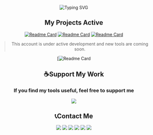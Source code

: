 <p align="center">
  <img src="https://readme-typing-svg.demolab.com?font=JetBrains+Mono&size=32&duration=4000&pause=1000&color=FF0000&center=true&vCenter=true&width=600&lines=Hey+there%2C+I'm+monsmain!;Welcome+To+My+GitHub+Universe!;a+Developer+Interested...;In+Tools+And+Ethical+Testing." alt="Typing SVG" 
</div> 

<div align="center">
    <h2> My Projects Active</h2>

[![Readme Card](https://github-readme-stats.vercel.app/api/pin/?username=monsmain&repo=sms-bomber-iran)](https://github.com/monsmain/sms-bomber-iran)
[![Readme Card](https://github-readme-stats.vercel.app/api/pin/?username=monsmain&repo=ighack)](https://github.com/monsmain/ighack)
[![Readme Card](https://github-readme-stats.vercel.app/api/pin/?username=monsmain&repo=User-Agents-Checker)](https://github.com/monsmain/User-Agents-Checker)

> This account is under active development and new tools are coming soon.
</div>

<div align="center">

[![Readme Card](https://quotes-github-readme.vercel.app/api?type=horizontal&theme=dark&quote=Your%20most%20unhappy%20customers%20are%20your%20greatest%20source%20of%20learning.&author=Bill%20Gates)

</div>

<div align="center">
    <h2>☕Support My Work</h2>

### If you find my tools useful, feel free to support me
  <a href="https://monsmain.github.io/index.html#timeline03-1l"><img src="https://img.shields.io/badge/Donate-E5322D?style=for-the-badge&logo=ilovepdf&logoColor=white" /></a>
</div>

<div align="center">
<h2>📞Contact Me</h2>
</div>
<p align="center">
  <a href="https://t.me/monsmain"><img src="https://img.shields.io/badge/Telegram-26A5E4?style=for-the-badge&logo=telegram&logoColor=white" /></a>
  <a href="https://monsmain.github.io"><img src="https://img.shields.io/badge/Website-7324A9?style=for-the-badge&logo=webtrees&logoColor=White" /></a>
  <a href="https://monsmain.github.io/index.html#form02-6"><img src="https://img.shields.io/badge/gmail-242424?style=for-the-badge&logo=gmail&logoColor=White" /></a>
  <a href="https://youtube.com/@monsmain"><img src="https://img.shields.io/badge/Youtube-FF0000?style=for-the-badge&logo=youtube&logoColor=white" /></a>
  <a href="https://x.com/mons_main"><img src="https://img.shields.io/badge/X-000000?style=for-the-badge&logo=X&logoColor=white" /></a>
  <a href="https://instagram.com/themonsmain"><img src="https://img.shields.io/badge/Instagram-FF0069?style=for-the-badge&logo=instagram&logoColor=white" /></a>
</p>

